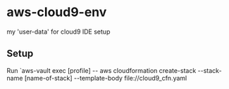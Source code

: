 # aws-cloud9-env
my 'user-data' for cloud9 IDE setup

## Setup

Run `aws-vault exec [profile] -- aws cloudformation create-stack --stack-name [name-of-stack] --template-body file://cloud9_cfn.yaml
